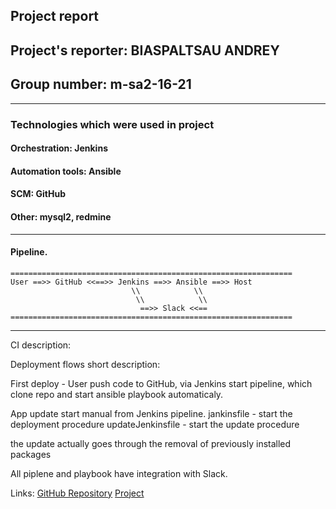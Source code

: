 ## Project report
## Project's reporter: BIASPALTSAU ANDREY
## Group number: m-sa2-16-21
---
### Technologies which were used in project

#### Orchestration: Jenkins
#### Automation tools: Ansible
#### SCM: GitHub
#### Other: mysql2, redmine

---
#### Pipeline. 
```
===============================================================
User ==>> GitHub <<==>> Jenkins ==>> Ansible ==>> Host
                           \\            \\        
                            \\            \\           
                             ==>> Slack <<==         
===============================================================                                     
```

---
CI description: 

Deployment flows short description:

First deploy - User push code to GitHub, via Jenkins start pipeline, which clone repo and start ansible playbook automaticaly.

App update start manual from Jenkins pipeline. 
jankinsfile - start the deployment procedure
updateJenkinsfile - start the update procedure

the update actually goes through the removal of previously installed packages


All piplene and playbook have integration with Slack.


Links:
[GitHub Repository](https://github.com/MsWik/project)
[Project](http://redmine-2.sa/)